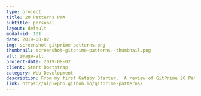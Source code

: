 ```yaml
---
type: project
title: 20 Patterns PWA
subtitle: personal
layout: default
modal-id: 101
date: 2019-08-02
img: screenshot-gitprime-patterns.png
thumbnail: screenshot-gitprime-patterns--thumbnail.png
alt: image-alt
project-date: 2019-08-02
client: Start Bootstrap
category: Web Development
description: From my first Gatsby Starter.  A review of GitPrime 20 Patterns e-book as a PWA.
link: https://alpiepho.github.io/gitprime-patterns/
---
```

